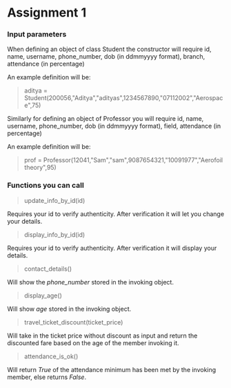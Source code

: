 # Assignment 1

### Input parameters

When defining an object of class Student the constructor will require id, name, username, phone_number, dob (in ddmmyyyy format), branch, attendance (in percentage)

An example definition will be:
> aditya = Student(200056,"Aditya","adityas",1234567890,"07112002","Aerospace",75)

Similarly for defining an object of Professor you will require id, name, username, phone_number, dob (in ddmmyyyy format), field, attendance (in percentage)

An example definition will be:
> prof = Professor(12041,"Sam","sam",9087654321,"10091977","Aerofoil theory",95)

### Functions you can call

>update_info_by_id(id)

Requires your id to verify authenticity. After verification it will let you change your details.

>display_info_by_id(id)

Requires your id to verify authenticity. After verification it will display your details.

>contact_details()

Will show the *phone_number* stored in the invoking object.

>display_age()

Will show *age* stored in the invoking object.

>travel_ticket_discount(ticket_price)

Will take in the ticket price without discount as input and return the discounted fare based on the age of the member invoking it.

>attendance_is_ok()

Will return *True* of the attendance minimum has been met by the invoking member, else returns *False*.